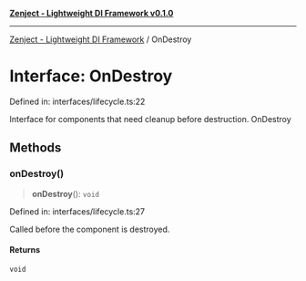 [**Zenject - Lightweight DI Framework v0.1.0**](../README.md)

***

[Zenject - Lightweight DI Framework](../globals.md) / OnDestroy

# Interface: OnDestroy

Defined in: interfaces/lifecycle.ts:22

Interface for components that need cleanup before destruction.
 OnDestroy

## Methods

### onDestroy()

> **onDestroy**(): `void`

Defined in: interfaces/lifecycle.ts:27

Called before the component is destroyed.

#### Returns

`void`
